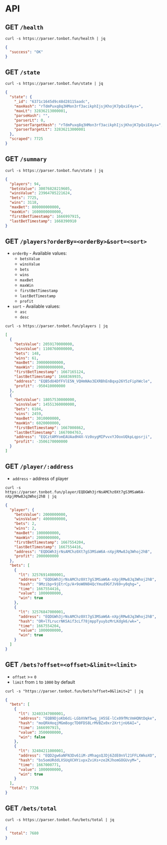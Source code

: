 # API
## GET `/health`
```shell
curl -s https://parser.tonbot.fun/health | jq
```

```json
{
  "success": "OK"
}
```


## GET `/state`
```shell
curl -s https://parser.tonbot.fun/state | jq
```

```json
{
  "state": {
    "_id": "6371c1645d9c48d28115aadc",
    "maxHash": "rTdmPuxq8q3HMon3rf3acikphIjsjKhojK7pQxiE4ys=",
    "maxLt": 32836213000001,
    "parseHash": "",
    "parserLt": 0,
    "parserTargetHash": "rTdmPuxq8q3HMon3rf3acikphIjsjKhojK7pQxiE4ys=",
    "parserTargetLt": 32836213000001
  },
  "scraped": 7725
}
```


## GET `/summary`
```shell
curl -s https://parser.tonbot.fun/state | jq
```

```json
{
  "players": 94,
  "betsValue": 30076828219605,
  "winsValue": 23964705221624,
  "bets": 7725,
  "wins": 3118,
  "maxBet": 800000000000,
  "maxWin": 1600000000000,
  "firstBetTimestamp": 1666997915,
  "lastBetTimestamp": 1668390910
}
```


## GET `/players?orderBy=<orderBy>&sort=<sort>`

* `orderBy` - Available values:
  * `betsValue`
  * `winsValue`
  * `bets`
  * `wins`
  * `maxBet`
  * `maxWin`
  * `firstBetTimestamp`
  * `lastBetTimestamp`
  * `profit`
* `sort` - Available values:
  * `asc`
  * `desc`

```shell
curl -s https://parser.tonbot.fun/players | jq
```

```json
[
  {
    "betsValue": 2059170000000,
    "winsValue": 1108760000000,
    "bets": 148,
    "wins": 61,
    "maxBet": 390000000000,
    "maxWin": 200000000000,
    "firstBetTimestamp": 1667165124,
    "lastBetTimestamp": 1668369935,
    "address": "EQB5dU4DfFVlE5N_VQHmNAo3EXRBhEnBqxp26Y5zFiphWcle",
    "profit": -950410000000
  },
  {
    "betsValue": 18057530000000,
    "winsValue": 14551360000000,
    "bets": 6104,
    "wins": 2459,
    "maxBet": 3010000000,
    "maxWin": 6020000000,
    "firstBetTimestamp": 1667000862,
    "lastBetTimestamp": 1667004763,
    "address": "EQCztAMYomEAUAadH4X-Vz0oygMIPvvxYJOoxUQkpLqpsrji",
    "profit": -3506170000000
  }
]
```


## GET `/player/:address`

* `address` - address of player

```shell
curl -s https://parser.tonbot.fun/player/EQDGWh3jrNsAMChz0Xt7gS3MSaW6A-nXpjRMw8Jq3Whoj2hB | jq
```

```json
{
  "player": {
    "betsValue": 2000000000,
    "winsValue": 4000000000,
    "bets": 2,
    "wins": 2,
    "maxBet": 1000000000,
    "maxWin": 2000000000,
    "firstBetTimestamp": 1667554204,
    "lastBetTimestamp": 1667554416,
    "address": "EQDGWh3jrNsAMChz0Xt7gS3MSaW6A-nXpjRMw8Jq3Whoj2hB",
    "profit": 2000000000
  },
  "bets": [
    {
      "lt": 32576914000001,
      "address": "EQDGWh3jrNsAMChz0Xt7gS3MSaW6A-nXpjRMw8Jq3Whoj2hB",
      "hash": "9Mzibp+9jEtrCp/A+9oW0N04QcYmud9GfJV69+y0qhg=",
      "time": 1667554416,
      "value": 1000000000,
      "win": true
    },
    {
      "lt": 32576847000001,
      "address": "EQDGWh3jrNsAMChz0Xt7gS3MSaW6A-nXpjRMw8Jq3Whoj2hB",
      "hash": "OR+lTLrucrNKSAif3cLf78jmppTyuybzMrLKdgk6/wk=",
      "time": 1667554204,
      "value": 1000000000,
      "win": true
    }
  ]
}
```


## GET `/bets?offset=<offset>&limit=<limit>`

* `offset` >= `0`
* `limit` from `1` to `1000` by default

```shell
curl -s "https://parser.tonbot.fun/bets?offset=0&limit=2" | jq
```

```json
{
  "bets": [
    {
      "lt": 32403347000001,
      "address": "EQB9DjoKb6di-LGbXVWf5wq_jH5SE-lCx09fMcVmHQNtDqke",
      "hash": "moQRkHoqjMGm8ogcTD0FDS8LrMVBZx0xr2XrtjnU6AI=",
      "time": 1666997915,
      "value": 3500000000,
      "win": false
    },
    {
      "lt": 32404211000001,
      "address": "EQD2gw6aNFN3Dv61iM-zMhagsQJDj6ZdE0nVl21FFLXWkoXO",
      "hash": "bs5omURddLXSUqXCHYivpxZviKs+ze2KJhomGOGUvyM=",
      "time": 1667000771,
      "value": 1000000000,
      "win": true
    }
  ],
  "total": 7726
}
```


## GET `/bets/total`
```shell
curl -s https://parser.tonbot.fun/bets/total | jq
```

```json
{
  "total": 7680
}
```